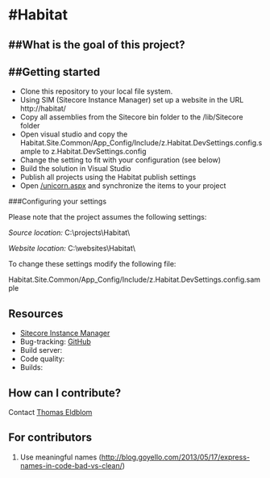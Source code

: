 #Habitat
========

##What is the goal of this project?
--------------------------------

##Getting started
---------------

-   Clone this repository to your local file system.
-   Using SIM (Sitecore Instance Manager) set up a website in the URL http://habitat/
-   Copy all assemblies from the Sitecore bin folder to the /lib/Sitecore folder
-   Open visual studio and copy the Habitat.Site.Common/App_Config/Include/z.Habitat.DevSettings.config.sample to z.Habitat.DevSettings.config
-   Change the setting to fit with your configuration (see below)
-   Build the solution in Visual Studio
-   Publish all projects using the Habitat publish settings
-   Open [/unicorn.aspx](http://habitat/unicorn.aspx) and synchronize the items to your project

###Configuring your settings

Please note that the project assumes the following settings:

*Source location:* C:\projects\Habitat\

*Website location:* C:\websites\Habitat\

To change these settings modify the following file:

Habitat.Site.Common/App_Config/Include/z.Habitat.DevSettings.config.sample

Resources
---------
-   [Sitecore Instance Manager](https://marketplace.sitecore.net/modules/sitecore_instance_manager.aspx)
-   Bug-tracking: [GitHub](https://github.com/Sitecore/Habitat/issues)
-   Build server:
-   Code quality:
-   Builds:

How can I contribute?
---------------------

Contact [Thomas Eldblom](mailto:the@sitecore.net)

For contributors
----------------

1. Use meaningful names (http://blog.goyello.com/2013/05/17/express-names-in-code-bad-vs-clean/)
